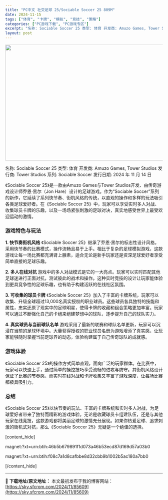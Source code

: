 ```yaml
---
title: "PC中文 社交足球 25/Sociable Soccer 25 809M"
date: 2024-11-15
tags: ["体育", "卡牌", "模拟", "竞技", "策略"]
categories: ["PC游戏下载", "PC游戏专区"]
excerpt: "名称: Sociable Soccer 25 类型: 体育 开发商: Amuzo Games, Tower Studios 发行商: Tower Studios 系列: Sociable Soccer 发行日期: 2024 年 11 月 14 日 《Sociable Soccer 25》是一款由Am&hellip;"
layout: post
---
```


<img class="aligncenter size-full wp-image-85610" src="https://sky.sfcrom.com/wp-content/uploads/2024/11/2024111423105239.webp" alt="" width="660" height="370" />

名称: Sociable Soccer 25
类型: 体育
开发商: Amuzo Games, Tower Studios
发行商: Tower Studios
系列: Sociable Soccer
发行日期: 2024 年 11 月 14 日

《Sociable Soccer 25》是一款由Amuzo Games与Tower Studios开发、由传奇游戏设计师乔恩·黑尔（Jon Hare）设计的足球游戏。作为“Sociable Soccer”系列的新作，它延续了系列快节奏、街机风格的传统，以直观的操作和多样的玩法吸引各类足球爱好者。在《Sociable Soccer 25》中，玩家可以享受实时多人对战、收集球员卡牌的乐趣，以及一场场紧张刺激的足球对决，真实地感受世界上最受欢迎运动的激情。
<h3>游戏特色与玩法</h3>
<strong>1. 快节奏街机风格</strong>
《Sociable Soccer 25》继承了乔恩·黑尔的标志性设计风格，采用快节奏的比赛模式，操作流畅且易于上手。相比于复杂的足球模拟游戏，这款游戏让每一场比赛都充满肾上腺素，适合无论是新手玩家还是资深足球爱好者享受简单直接的足球乐趣。

<strong>2. 多人在线对抗</strong>
游戏中的多人对战模式是它的一大亮点。玩家可以实时匹配其他足球迷进行正面对抗，测试彼此的战术和操作。这种实时竞技的设计让玩家能体验到更具竞争性的足球乐趣，也有助于构建活跃的在线社区氛围。

<strong>3. 可收集的球员卡牌</strong>
《Sociable Soccer 25》加入了丰富的卡牌系统，玩家可以收集、升级全球超过13,000名真实授权的职业球员。这些球员各具独特的技能和属性，忠实还原了现实中的足球明星，使得卡牌的收藏和组合策略更加丰富。玩家可以通过不断强化自己的卡组来组建梦想中的球队，逐步提升自己的球队实力。

<strong>4. 真实球员与当前球队名单</strong>
游戏采用了最新的联赛和球队名单更新，玩家可以沉浸在当前的足球环境中。大量获得授权的职业球员名册为游戏增添了真实感，让玩家能够随时掌握当前足球界的动态，体验构建属于自己传奇球队的成就感。
<h3>游戏体验</h3>
《Sociable Soccer 25》的操作方式简单直观，面向广泛的玩家群体。在比赛中，玩家可以快速上手，通过简单的操控技巧享受流畅的进攻与防守。其街机风格设计保证了比赛的节奏感，而实时在线对战和卡牌收集又丰富了游戏深度，让每场比赛都极具吸引力。
<h3>总结</h3>
《Sociable Soccer 25》以快节奏的玩法、丰富的卡牌系统和实时多人对战，为足球爱好者带来了独特而精彩的游戏体验。无论是收藏球员卡组建队伍，还是与其他玩家在线竞技，这款游戏都将美丽足球的激情充分展现。如果你热爱足球、追求刺激的街机式对抗，那么《Sociable Soccer 25》无疑是一个绝佳的选择。

[content_hide]

magnet:?xt=urn:btih:46b5b679891f1d073a46b53ecd87d169d57a03b0

magnet:?xt=urn:btih:f08c7a1d8cafbbe8d32cbb9b1002b5ac180a7bb0

[/content_hide]

---
📖 **下载地址/原文地址：** 本文最初发布于我的博客网站：[https://sky.sfcrom.com/2024/11/85609](https://sky.sfcrom.com/2024/11/85609)
